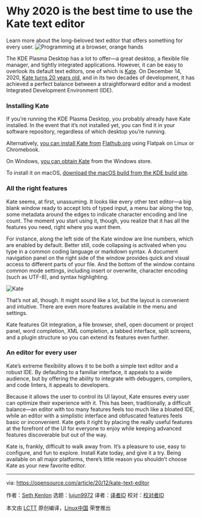 [#]: collector: (lujun9972)
[#]: translator: ( )
[#]: reviewer: ( )
[#]: publisher: ( )
[#]: url: ( )
[#]: subject: (Why 2020 is the best time to use the Kate text editor)
[#]: via: (https://opensource.com/article/20/12/kate-text-editor)
[#]: author: (Seth Kenlon https://opensource.com/users/seth)

Why 2020 is the best time to use the Kate text editor
======
Learn more about the long-beloved text editor that offers something for
every user.
![Programming at a browser, orange hands][1]

The KDE Plasma Desktop has a lot to offer—a great desktop, a flexible file manager, and tightly integrated applications. However, it can be easy to overlook its default text editors, one of which is [Kate][2]. On December 14, 2020, [Kate turns 20 years old][3], and in its two decades of development, it has achieved a perfect balance between a straightforward editor and a modest Integrated Development Environment (IDE).

### Installing Kate

If you’re running the KDE Plasma Desktop, you probably already have Kate installed. In the event that it’s not installed yet, you can find it in your software repository, regardless of which desktop you’re running.

Alternatively, [you can install Kate from][4] [Flathub.org][5] using Flatpak on Linux or Chromebook.

On Windows, [you can obtain Kate][6] from the Windows store.

To install it on macOS, [download the macOS build from the KDE build site][7].

### All the right features

Kate seems, at first, unassuming. It looks like every other text editor—a big blank window ready to accept lots of typed input, a menu bar along the top, some metadata around the edges to indicate character encoding and line count. The moment you start using it, though, you realize that it has all the features you need, right where you want them.

For instance, along the left side of the Kate window are line numbers, which are enabled by default. Better still, code collapsing is activated when you type in a common coding language or markdown syntax. A document navigation panel on the right side of the window provides quick and visual access to different parts of your file. And the bottom of the window contains common mode settings, including insert or overwrite, character encoding (such as UTF-8), and syntax highlighting.

![Kate][8]

That’s not all, though. It might sound like a lot, but the layout is convenient and intuitive. There are even more features available in the menu and settings.

Kate features Git integration, a file browser, shell, open document or project panel, word completion, XML completion, a tabbed interface, split screens, and a plugin structure so you can extend its features even further.

### An editor for every user

Kate’s extreme flexibility allows it to be both a simple text editor and a robust IDE. By defaulting to a familiar interface, it appeals to a wide audience, but by offering the ability to integrate with debuggers, compilers, and code linters, it appeals to developers.

Because it allows the user to control its UI layout, Kate ensures every user can optimize their experience with it. This has been, traditionally, a difficult balance—an editor with too many features feels too much like a bloated IDE, while an editor with a simplistic interface and obfuscated features feels basic or inconvenient. Kate gets it right by placing the really useful features at the forefront of the UI for everyone to enjoy while keeping advanced features discoverable but out of the way.

Kate is, frankly, difficult to walk away from. It’s a pleasure to use, easy to configure, and fun to explore. Install Kate today, and give it a try. Being available on all major platforms, there’s little reason you shouldn’t choose Kate as your new favorite editor.

--------------------------------------------------------------------------------

via: https://opensource.com/article/20/12/kate-text-editor

作者：[Seth Kenlon][a]
选题：[lujun9972][b]
译者：[译者ID](https://github.com/译者ID)
校对：[校对者ID](https://github.com/校对者ID)

本文由 [LCTT](https://github.com/LCTT/TranslateProject) 原创编译，[Linux中国](https://linux.cn/) 荣誉推出

[a]: https://opensource.com/users/seth
[b]: https://github.com/lujun9972
[1]: https://opensource.com/sites/default/files/styles/image-full-size/public/lead-images/programming_code_keyboard_orange_hands.png?itok=G6tJ_64Y (Programming at a browser, orange hands)
[2]: http://kate-editor.org
[3]: https://kate-editor.org/post/2020/2020-11-08-kate-is-soon-20-years-old/
[4]: https://flathub.org/apps/details/org.kde.kate
[5]: http://Flathub.org
[6]: https://www.microsoft.com/en-nz/p/kate/9nwmw7bb59hw?rtc=1&activetab=pivot:overviewtab
[7]: https://binary-factory.kde.org/view/MacOS/job/Kate_Release_macos/
[8]: https://opensource.com/sites/default/files/kate.jpg (Kate)
